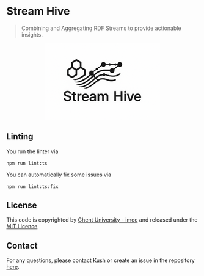 # Stream Hive

> Combining and Aggregating RDF Streams to provide actionable insights. 


<p align="center">
  <img src="Stream-Hive.png" alt="StreamHive" width="300"/>
</p>

## Linting

You run the linter via 
```shell
npm run lint:ts
```

You can automatically fix some issues via
```shell
npm run lint:ts:fix
```

## License

This code is copyrighted by [Ghent University - imec](https://www.ugent.be/ea/idlab/en) and released under the [MIT Licence](./LICENCE) 

## Contact

For any questions, please contact [Kush](mailto:kushbisen@proton.me) or create an issue in the repository [here](https://github.com/SolidLabResearch/stream-hive/issues). 
